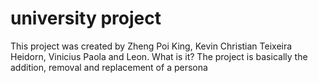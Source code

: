 # university project
This project was created by Zheng Poi King, Kevin Christian Teixeira Heidorn, Vinicius Paola and Leon.
What is it?
The project is basically the addition, removal and replacement of a persona



 
